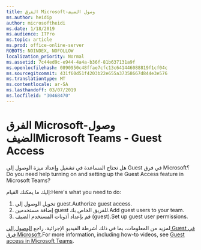 ```yaml
---
title: الفرق Microsoft-وصول الضيف
ms.author: heidip
author: microsoftheidi
ms.date: 1/18/2019
ms.audience: ITPro
ms.topic: article
ms.prod: office-online-server
ROBOTS: NOINDEX, NOFOLLOW
localization_priority: Normal
ms.assetid: 7c44ed9c-e944-4a4a-b36f-81b637131a9f
ms.openlocfilehash: 0890950c48ffae7cfc13c641446088819f1cf04c
ms.sourcegitcommit: 431f60d51f4203b22e655a37358667d844e3e576
ms.translationtype: MT
ms.contentlocale: ar-SA
ms.lasthandoff: 03/07/2019
ms.locfileid: "30468470"
---
```

# <a name="microsoft-teams---guest-access"></a><span data-ttu-id="31de4-102">الفرق Microsoft-وصول الضيف</span><span class="sxs-lookup"><span data-stu-id="31de4-102">Microsoft Teams - Guest Access</span></span>

<span data-ttu-id="31de4-103">هل تحتاج المساعدة في تشغيل وإعداد ميزة الوصول إلى Guest في فرق Microsoft؟</span><span class="sxs-lookup"><span data-stu-id="31de4-103">Do you need help turning on and setting up the Guest Access feature in Microsoft Teams?</span></span>

<span data-ttu-id="31de4-104">إليك ما يمكنك القيام:</span><span class="sxs-lookup"><span data-stu-id="31de4-104">Here's what you need to do:</span></span>

1. <span data-ttu-id="31de4-105">تخويل الوصول إلى guest.</span><span class="sxs-lookup"><span data-stu-id="31de4-105">Authorize guest access.</span></span>
1. <span data-ttu-id="31de4-106">إضافة مستخدمين guest للفريق الخاص بك.</span><span class="sxs-lookup"><span data-stu-id="31de4-106">Add guest users to your team.</span></span>
1. <span data-ttu-id="31de4-107">قم بإعداد أذونات المستخدم الضيف (guest).</span><span class="sxs-lookup"><span data-stu-id="31de4-107">Set up guest user permissions.</span></span>

<span data-ttu-id="31de4-108">لمزيد من المعلومات، بما في ذلك أشرطة الفيديو الإجرائية، راجع [الوصول إلى Guest في فرق Microsoft](https://docs.microsoft.com/en-us/microsoftteams/guest-access).</span><span class="sxs-lookup"><span data-stu-id="31de4-108">For more information, including how-to videos, see [Guest access in Microsoft Teams](https://docs.microsoft.com/en-us/microsoftteams/guest-access).</span></span>

